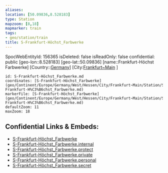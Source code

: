```yaml
---
aliases: 
location: [50.09836,8.528183]
type: Station 
mapzoom: [8,18] 
mapmarker: train 
tags:
- geo/station/train
title: S-Frankfurt-Höchst_Farbwerke
---
```

SpocWebEntityId: 156365
isDeleted: false
isReadOnly: false
confidential: public
[geo-lon::8.528183]
[geo-lat::50.09836]
[name::Frankfurt-Höchst Farbwerke]
[Country::[Germany](geo/Continent/Europe/Germany.md)]
[City:[Frankfurt~Main](geo/Continent/Europe/Germany/West/Hessen/City/Frankfurt~Main.md) ]


```leaflet
id: S-Frankfurt-Höchst_Farbwerke.md
coordinates: [S-Frankfurt-Höchst_Farbwerke](geo/Continent/Europe/Germany/West/Hessen/City/Frankfurt~Main/Station/S-Frankfurt-H%C3%B6chst_Farbwerke.md)
markerFile: [S-Frankfurt-Höchst_Farbwerke](geo/Continent/Europe/Germany/West/Hessen/City/Frankfurt~Main/Station/S-Frankfurt-H%C3%B6chst_Farbwerke.md)
defaultZoom: 11 
maxZoom: 18
```


## Confidential Links & Embeds: 
- [S-Frankfurt-Höchst_Farbwerke](../../../../../../../../../../_public/geo/Continent/Europe/Germany/West/Hessen/City/Frankfurt~Main/Station/S-Frankfurt-H%C3%B6chst_Farbwerke.md) 
- [S-Frankfurt-Höchst_Farbwerke.internal](../../../../../../../../../../_internal/geo/Continent/Europe/Germany/West/Hessen/City/Frankfurt~Main/Station/S-Frankfurt-H%C3%B6chst_Farbwerke.internal.md) 
- [S-Frankfurt-Höchst_Farbwerke.protect](../../../../../../../../../../_protect/geo/Continent/Europe/Germany/West/Hessen/City/Frankfurt~Main/Station/S-Frankfurt-H%C3%B6chst_Farbwerke.protect.md) 
- [S-Frankfurt-Höchst_Farbwerke.private](../../../../../../../../../../_private/geo/Continent/Europe/Germany/West/Hessen/City/Frankfurt~Main/Station/S-Frankfurt-H%C3%B6chst_Farbwerke.private.md) 
- [S-Frankfurt-Höchst_Farbwerke.personal](../../../../../../../../../../_personal/geo/Continent/Europe/Germany/West/Hessen/City/Frankfurt~Main/Station/S-Frankfurt-H%C3%B6chst_Farbwerke.personal.md) 
- [S-Frankfurt-Höchst_Farbwerke.secret](../../../../../../../../../../_secret/geo/Continent/Europe/Germany/West/Hessen/City/Frankfurt~Main/Station/S-Frankfurt-H%C3%B6chst_Farbwerke.secret.md) 
